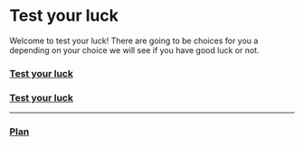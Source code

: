 # Test your luck
Welcome to test your luck! There are going to be choices for you a depending on your choice we will see if you have good luck or not. 
### [Test your luck](good-luck/earned-money.md)

### [Test your luck](bad-luck/)
---
### [Plan](https://docs.google.com/drawings/d/1rE1dkziVn1BFrAXqRw93FWIIWpfkqqXJ-kA21Ik5P94/edit)